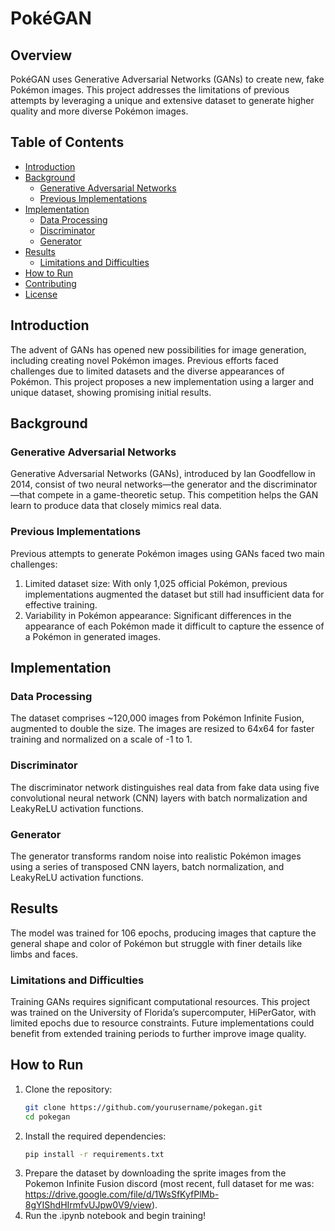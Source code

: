 # PokéGAN

## Overview
PokéGAN uses Generative Adversarial Networks (GANs) to create new, fake Pokémon images. This project addresses the limitations of previous attempts by leveraging a unique and extensive dataset to generate higher quality and more diverse Pokémon images.

## Table of Contents
- [Introduction](#introduction)
- [Background](#background)
  - [Generative Adversarial Networks](#generative-adversarial-networks)
  - [Previous Implementations](#previous-implementations)
- [Implementation](#implementation)
  - [Data Processing](#data-processing)
  - [Discriminator](#discriminator)
  - [Generator](#generator)
- [Results](#results)
  - [Limitations and Difficulties](#limitations-and-difficulties)
- [How to Run](#how-to-run)
- [Contributing](#contributing)
- [License](#license)

## Introduction
The advent of GANs has opened new possibilities for image generation, including creating novel Pokémon images. Previous efforts faced challenges due to limited datasets and the diverse appearances of Pokémon. This project proposes a new implementation using a larger and unique dataset, showing promising initial results.

## Background

### Generative Adversarial Networks
Generative Adversarial Networks (GANs), introduced by Ian Goodfellow in 2014, consist of two neural networks—the generator and the discriminator—that compete in a game-theoretic setup. This competition helps the GAN learn to produce data that closely mimics real data.

### Previous Implementations
Previous attempts to generate Pokémon images using GANs faced two main challenges:
1. Limited dataset size: With only 1,025 official Pokémon, previous implementations augmented the dataset but still had insufficient data for effective training.
2. Variability in Pokémon appearance: Significant differences in the appearance of each Pokémon made it difficult to capture the essence of a Pokémon in generated images.

## Implementation

### Data Processing
The dataset comprises ~120,000 images from Pokémon Infinite Fusion, augmented to double the size. The images are resized to 64x64 for faster training and normalized on a scale of -1 to 1.

### Discriminator
The discriminator network distinguishes real data from fake data using five convolutional neural network (CNN) layers with batch normalization and LeakyReLU activation functions.

### Generator
The generator transforms random noise into realistic Pokémon images using a series of transposed CNN layers, batch normalization, and LeakyReLU activation functions.

## Results
The model was trained for 106 epochs, producing images that capture the general shape and color of Pokémon but struggle with finer details like limbs and faces. 

### Limitations and Difficulties
Training GANs requires significant computational resources. This project was trained on the University of Florida’s supercomputer, HiPerGator, with limited epochs due to resource constraints. Future implementations could benefit from extended training periods to further improve image quality.

## How to Run
1. Clone the repository:
    ```bash
    git clone https://github.com/yourusername/pokegan.git
    cd pokegan
    ```
2. Install the required dependencies:
    ```bash
    pip install -r requirements.txt
    ```
3. Prepare the dataset by downloading the sprite images from the Pokemon Infinite Fusion discord (most recent, full dataset for me was: https://drive.google.com/file/d/1WsSfKyfPlMb-8gYIShdHIrmfvUJpw0V9/view).
4. Run the .ipynb notebook and begin training!


